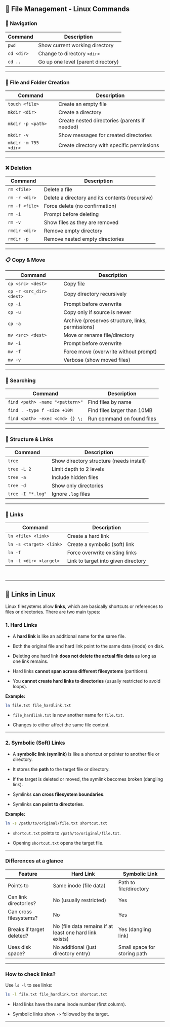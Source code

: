 &nbsp;

## 📁 **File Management - Linux Commands**

### 🧭 Navigation

| Command | Description |
| --- | --- |
| `pwd` | Show current working directory |
| `cd <dir>` | Change to directory `<dir>` |
| `cd ..` | Go up one level (parent directory) |

* * *

### 📄 File and Folder Creation

| Command | Description |
| --- | --- |
| `touch <file>` | Create an empty file |
| `mkdir <dir>` | Create a directory |
| `mkdir -p <path>` | Create nested directories (parents if needed) |
| `mkdir -v` | Show messages for created directories |
| `mkdir -m 755 <dir>` | Create directory with specific permissions |

* * *

### ❌ Deletion

| Command | Description |
| --- | --- |
| `rm <file>` | Delete a file |
| `rm -r <dir>` | Delete a directory and its contents (recursive) |
| `rm -f <file>` | Force delete (no confirmation) |
| `rm -i` | Prompt before deleting |
| `rm -v` | Show files as they are removed |
| `rmdir <dir>` | Remove empty directory |
| `rmdir -p` | Remove nested empty directories |

* * *

### 📋 Copy & Move

| Command | Description |
| --- | --- |
| `cp <src> <dest>` | Copy file |
| `cp -r <src_dir> <dest>` | Copy directory recursively |
| `cp -i` | Prompt before overwrite |
| `cp -u` | Copy only if source is newer |
| `cp -a` | Archive (preserves structure, links, permissions) |
| `mv <src> <dest>` | Move or rename file/directory |
| `mv -i` | Prompt before overwrite |
| `mv -f` | Force move (overwrite without prompt) |
| `mv -v` | Verbose (show moved files) |

* * *

### 🔎 Searching

| Command | Description |
| --- | --- |
| `find <path> -name "<pattern>"` | Find files by name |
| `find . -type f -size +10M` | Find files larger than 10MB |
| `find <path> -exec <cmd> {} \;` | Run command on found files |

* * *

### 🌳 Structure & Links

| Command | Description |
| --- | --- |
| `tree` | Show directory structure (needs install) |
| `tree -L 2` | Limit depth to 2 levels |
| `tree -a` | Include hidden files |
| `tree -d` | Show only directories |
| `tree -I "*.log"` | Ignore `.log` files |

* * *

### 🔗 Links

| Command | Description |
| --- | --- |
| `ln <file> <link>` | Create a hard link |
| `ln -s <target> <link>` | Create a symbolic (soft) link |
| `ln -f` | Force overwrite existing links |
| `ln -t <dir> <target>` | Link to target into given directory |

&nbsp;

* * *

## 🔗 **Links in Linux**

Linux filesystems allow **links**, which are basically shortcuts or references to files or directories. There are two main types:

### 1\. **Hard Links**

- A **hard link** is like an additional name for the same file.
    
- Both the original file and hard link point to the same data (inode) on disk.
    
- Deleting one hard link **does not delete the actual file data** as long as one link remains.
    
- Hard links **cannot span across different filesystems** (partitions).
    
- You **cannot create hard links to directories** (usually restricted to avoid loops).
    

**Example:**

```bash
ln file.txt file_hardlink.txt
```

- `file_hardlink.txt` is now another name for `file.txt`.
    
- Changes to either affect the same file content.
    

* * *

### 2\. **Symbolic (Soft) Links**

- A **symbolic link (symlink)** is like a shortcut or pointer to another file or directory.
    
- It stores the **path** to the target file or directory.
    
- If the target is deleted or moved, the symlink becomes broken (dangling link).
    
- Symlinks **can cross filesystem boundaries**.
    
- Symlinks **can point to directories**.
    

**Example:**

```bash
ln -s /path/to/original/file.txt shortcut.txt
```

- `shortcut.txt` points to `/path/to/original/file.txt`.
    
- Opening `shortcut.txt` opens the target file.
    

* * *

### Differences at a glance

| Feature | Hard Link | Symbolic Link |
| --- | --- | --- |
| Points to | Same inode (file data) | Path to file/directory |
| Can link directories? | No (usually restricted) | Yes |
| Can cross filesystems? | No  | Yes |
| Breaks if target deleted? | No (file data remains if at least one hard link exists) | Yes (dangling link) |
| Uses disk space? | No additional (just directory entry) | Small space for storing path |

* * *

### How to check links?

Use `ls -l` to see links:

```bash
ls -l file.txt file_hardlink.txt shortcut.txt
```

- Hard links have the same inode number (first column).
    
- Symbolic links show `->` followed by the target.
    

* * *

&nbsp;